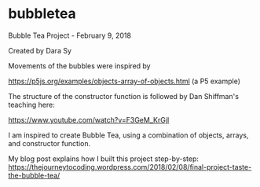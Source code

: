 # bubbletea


Bubble Tea Project - February 9, 2018

Created by Dara Sy


Movements of the bubbles were inspired by 

https://p5js.org/examples/objects-array-of-objects.html (a P5 example)


The structure of the constructor function is followed by Dan Shiffman's teaching here: 

https://www.youtube.com/watch?v=F3GeM_KrGjI 


I am inspired to create Bubble Tea, using a combination of objects, arrays, and constructor function. 


My blog post explains how I built this project step-by-step: https://thejourneytocoding.wordpress.com/2018/02/08/final-project-taste-the-bubble-tea/ 


